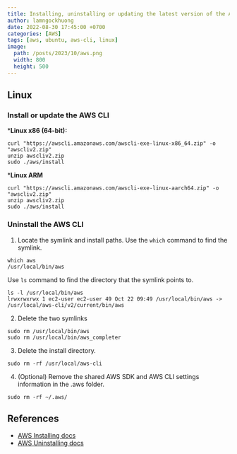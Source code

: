 ```yaml
---
title: Installing, uninstalling or updating the latest version of the AWS CLI
author: lamngockhuong
date: 2022-08-30 17:45:00 +0700
categories: [AWS]
tags: [aws, ubuntu, aws-cli, linux]
image:
  path: /posts/2023/10/aws.png
  width: 800
  height: 500
---
```

## Linux

### Install or update the AWS CLI

***Linux x86 (64-bit):**

```console
curl "https://awscli.amazonaws.com/awscli-exe-linux-x86_64.zip" -o "awscliv2.zip"
unzip awscliv2.zip
sudo ./aws/install
```

***Linux ARM**

```console
curl "https://awscli.amazonaws.com/awscli-exe-linux-aarch64.zip" -o "awscliv2.zip"
unzip awscliv2.zip
sudo ./aws/install
```

### Uninstall the AWS CLI

1. Locate the symlink and install paths.
Use the `which` command to find the symlink.

```console
which aws
/usr/local/bin/aws
```

Use `ls` command to find the directory that the symlink points to.

```console
ls -l /usr/local/bin/aws
lrwxrwxrwx 1 ec2-user ec2-user 49 Oct 22 09:49 /usr/local/bin/aws -> /usr/local/aws-cli/v2/current/bin/aws
```

2. Delete the two symlinks

```console
sudo rm /usr/local/bin/aws
sudo rm /usr/local/bin/aws_completer
```

3. Delete the install directory.

```console
sudo rm -rf /usr/local/aws-cli
```

4. (Optional) Remove the shared AWS SDK and AWS CLI settings information in the .aws folder.

```console
sudo rm -rf ~/.aws/
```

## References

+ [AWS Installing docs](https://docs.aws.amazon.com/cli/latest/userguide/getting-started-install.html)
+ [AWS Uninstalling docs](https://docs.aws.amazon.com/cli/latest/userguide/uninstall.html)
